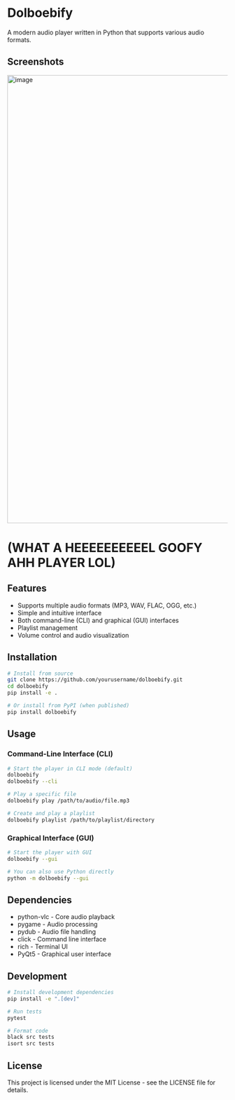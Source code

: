 # Dolboebify

A modern audio player written in Python that supports various audio formats.

## Screenshots
<img width="945" height="1022" alt="image" src="https://github.com/user-attachments/assets/1af07966-45f2-40d5-93c2-b7cbdf01f323" />

# (WHAT A HEEEEEEEEEEL GOOFY AHH PLAYER LOL)

## Features

- Supports multiple audio formats (MP3, WAV, FLAC, OGG, etc.)
- Simple and intuitive interface
- Both command-line (CLI) and graphical (GUI) interfaces
- Playlist management
- Volume control and audio visualization

## Installation

```bash
# Install from source
git clone https://github.com/yourusername/dolboebify.git
cd dolboebify
pip install -e .

# Or install from PyPI (when published)
pip install dolboebify
```

## Usage

### Command-Line Interface (CLI)

```bash
# Start the player in CLI mode (default)
dolboebify
dolboebify --cli

# Play a specific file
dolboebify play /path/to/audio/file.mp3

# Create and play a playlist
dolboebify playlist /path/to/playlist/directory
```

### Graphical Interface (GUI)

```bash
# Start the player with GUI
dolboebify --gui

# You can also use Python directly
python -m dolboebify --gui
```

## Dependencies

- python-vlc - Core audio playback
- pygame - Audio processing
- pydub - Audio file handling
- click - Command line interface
- rich - Terminal UI
- PyQt5 - Graphical user interface

## Development

```bash
# Install development dependencies
pip install -e ".[dev]"

# Run tests
pytest

# Format code
black src tests
isort src tests
```

## License

This project is licensed under the MIT License - see the LICENSE file for details.
